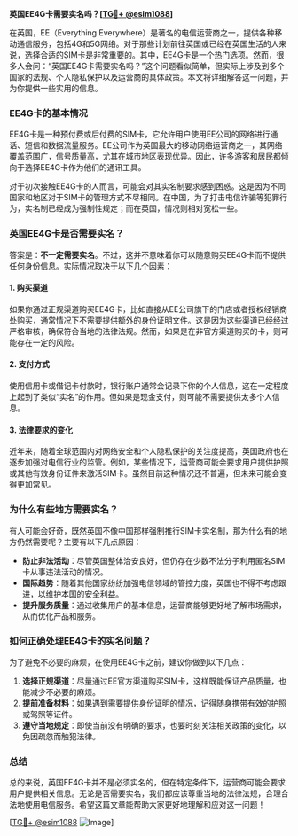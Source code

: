 **英国EE4G卡需要实名吗？[[TG💪+ @esim1088](https://t.me/s/esim1088)]**

在英国，EE（Everything Everywhere）是著名的电信运营商之一，提供各种移动通信服务，包括4G和5G网络。对于那些计划前往英国或已经在英国生活的人来说，选择合适的SIM卡是非常重要的。其中，EE4G卡是一个热门选项。然而，很多人会问：“英国EE4G卡需要实名吗？”这个问题看似简单，但实际上涉及到多个国家的法规、个人隐私保护以及运营商的具体政策。本文将详细解答这一问题，并为你提供一些实用的信息。

### EE4G卡的基本情况

EE4G卡是一种预付费或后付费的SIM卡，它允许用户使用EE公司的网络进行通话、短信和数据流量服务。EE公司作为英国最大的移动网络运营商之一，其网络覆盖范围广，信号质量高，尤其在城市地区表现优异。因此，许多游客和居民都倾向于选择EE4G卡作为他们的通讯工具。

对于初次接触EE4G卡的人而言，可能会对其实名制要求感到困惑。这是因为不同国家和地区对于SIM卡的管理方式不尽相同。在中国，为了打击电信诈骗等犯罪行为，实名制已经成为强制性规定；而在英国，情况则相对宽松一些。

### 英国EE4G卡是否需要实名？

答案是：**不一定需要实名**。不过，这并不意味着你可以随意购买EE4G卡而不提供任何身份信息。实际情况取决于以下几个因素：

#### 1. **购买渠道**
如果你通过正规渠道购买EE4G卡，比如直接从EE公司旗下的门店或者授权经销商处购买，通常情况下不需要提供额外的身份证明文件。这是因为这些渠道已经经过严格审核，确保符合当地的法律法规。然而，如果是在非官方渠道购买的卡，则可能存在一定的风险。

#### 2. **支付方式**
使用信用卡或借记卡付款时，银行账户通常会记录下你的个人信息，这在一定程度上起到了类似“实名”的作用。但如果是现金支付，则可能不需要提供太多个人信息。

#### 3. **法律要求的变化**
近年来，随着全球范围内对网络安全和个人隐私保护的关注度提高，英国政府也在逐步加强对电信行业的监管。例如，某些情况下，运营商可能会要求用户提供护照或其他有效身份证件来激活SIM卡。虽然目前这种情况还不普遍，但未来可能会变得更加常见。

### 为什么有些地方需要实名？

有人可能会好奇，既然英国不像中国那样强制推行SIM卡实名制，那为什么有的地方仍然需要呢？主要有以下几点原因：

- **防止非法活动**：尽管英国整体治安良好，但仍存在少数不法分子利用匿名SIM卡从事违法活动的情况。
- **国际趋势**：随着其他国家纷纷加强电信领域的管控力度，英国也不得不考虑跟进，以维护本国的安全利益。
- **提升服务质量**：通过收集用户的基本信息，运营商能够更好地了解市场需求，从而优化产品和服务。

### 如何正确处理EE4G卡的实名问题？

为了避免不必要的麻烦，在使用EE4G卡之前，建议你做到以下几点：

1. **选择正规渠道**：尽量通过EE官方渠道购买SIM卡，这样既能保证产品质量，也能减少不必要的麻烦。
2. **提前准备材料**：如果遇到需要提供身份证明的情况，记得随身携带有效的护照或驾照等证件。
3. **遵守当地规定**：即使当前没有明确的要求，也要时刻关注相关政策的变化，以免因疏忽而触犯法律。

### 总结

总的来说，英国EE4G卡并不是必须实名的，但在特定条件下，运营商可能会要求用户提供相关信息。无论是否需要实名，我们都应该尊重当地的法律法规，合理合法地使用电信服务。希望这篇文章能帮助大家更好地理解和应对这一问题！

[[TG💪+ @esim1088](https://t.me/s/esim1088) ![Image](https://i.postimg.cc/4NQfJmqS/Snipaste-2025-05-13-00-14-12.png)]